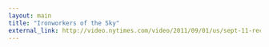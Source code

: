 ```yaml
---
layout: main
title: "Ironworkers of the Sky"
external_link: http://video.nytimes.com/video/2011/09/01/us/sept-11-reckoning/100000001025004/where-steel-meets-sky.html
---
```



